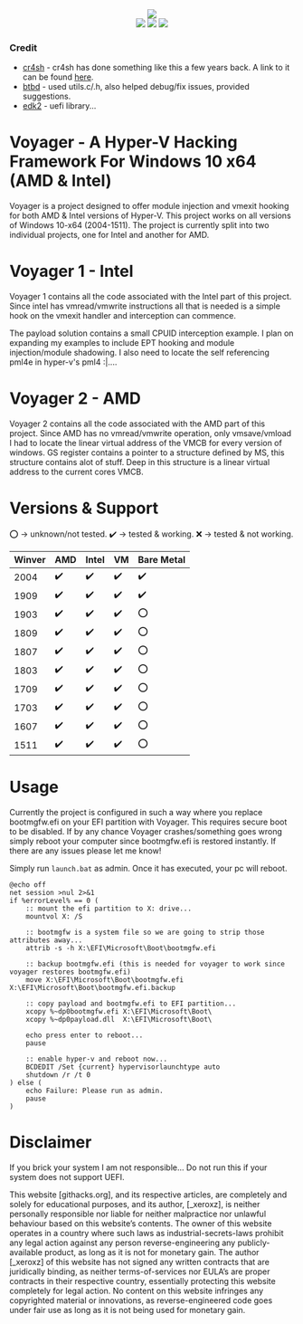 <div align="center">
    <div>
        <img src="https://githacks.org/xerox/voyager/-/raw/bc07837aae126ed06130f7524e3f8464d2b3ca13/img/unknown.png"/>
    </div>
    <img src="https://githacks.org/xerox/voyager/-/raw/master/img/amd_badge.svg"/>
    <img src="https://githacks.org/xerox/voyager/-/raw/master/img/Intel-supported-green.svg"/>
    <img src="https://githacks.org/xerox/voyager/-/raw/master/img/2004--1511-supported-green.svg"/>
</div>

### Credit

* [cr4sh](https://blog.cr4.sh/) - cr4sh has done something like this a few years back. A link to it can be found [here](https://github.com/Cr4sh/s6_pcie_microblaze/tree/master/python/payloads/DmaBackdoorHv).
* [btbd](https://github.com/btbd) - used utils.c/.h, also helped debug/fix issues, provided suggestions.
* [edk2](https://github.com/tianocore/edk2) - uefi library...

# Voyager - A Hyper-V Hacking Framework For Windows 10 x64 (AMD & Intel)

Voyager is a project designed to offer module injection and vmexit hooking for both AMD & Intel versions of Hyper-V. This project works on all versions of Windows 10-x64 (2004-1511).
The project is currently split into two individual projects, one for Intel and another for AMD. 

# Voyager 1 - Intel

Voyager 1 contains all the code associated with the Intel part of this project. Since intel has vmread/vmwrite instructions all that is needed is a simple hook on the vmexit handler
and interception can commence.

The payload solution contains a small CPUID interception example. I plan on expanding my examples to include EPT hooking and module injection/module shadowing. I also
need to locate the self referencing pml4e in hyper-v's pml4 :|....

# Voyager 2 - AMD

Voyager 2 contains all the code associated with the AMD part of this project. Since AMD has no vmread/vmwrite operation, only vmsave/vmload I had to locate
the linear virtual address of the VMCB for every version of windows. GS register contains a pointer to a structure defined by MS, this structure contains alot of stuff.
Deep in this structure is a linear virtual address to the current cores VMCB.

# Versions & Support

:o: -> unknown/not tested.
:heavy_check_mark: -> tested & working.
:x: -> tested & not working.

| Winver | AMD     | Intel | VM | Bare Metal |
|--------|---------|-------|----|-------|
| 2004   | :heavy_check_mark: | :heavy_check_mark:      | :heavy_check_mark:   | :heavy_check_mark:      |
| 1909   | :heavy_check_mark:        | :heavy_check_mark:      | :heavy_check_mark:   | :heavy_check_mark:      |
| 1903   | :heavy_check_mark:        | :heavy_check_mark:      | :heavy_check_mark:   | :o:      |
| 1809   | :heavy_check_mark:        | :heavy_check_mark:      | :heavy_check_mark:   | :o:      |
| 1807   | :heavy_check_mark:        |  :heavy_check_mark:     | :heavy_check_mark:   | :o:      |
| 1803   | :heavy_check_mark:        | :heavy_check_mark:      | :heavy_check_mark:   | :o:      |
| 1709   | :heavy_check_mark:       | :heavy_check_mark:      | :heavy_check_mark:   |  :o:     |
| 1703   | :heavy_check_mark:        | :heavy_check_mark:      | :heavy_check_mark:   | :o:      |
| 1607   | :heavy_check_mark:        | :heavy_check_mark:      | :heavy_check_mark:   | :o:      |
| 1511   | :heavy_check_mark:        | :heavy_check_mark:      | :heavy_check_mark:   | :o:      |


# Usage

Currently the project is configured in such a way where you replace bootmgfw.efi on your EFI partition with Voyager. This requires secure boot to be disabled. If by any chance 
Voyager crashes/something goes wrong simply reboot your computer since bootmgfw.efi is restored instantly. If there are any issues please let me know!

Simply run `launch.bat` as admin. Once it has executed, your pc will reboot.

```batch
@echo off
net session >nul 2>&1
if %errorLevel% == 0 (
    :: mount the efi partition to X: drive...
    mountvol X: /S
    
    :: bootmgfw is a system file so we are going to strip those attributes away...
    attrib -s -h X:\EFI\Microsoft\Boot\bootmgfw.efi
    
    :: backup bootmgfw.efi (this is needed for voyager to work since voyager restores bootmgfw.efi)
    move X:\EFI\Microsoft\Boot\bootmgfw.efi X:\EFI\Microsoft\Boot\bootmgfw.efi.backup
    
    :: copy payload and bootmgfw.efi to EFI partition...
    xcopy %~dp0bootmgfw.efi X:\EFI\Microsoft\Boot\
    xcopy %~dp0payload.dll  X:\EFI\Microsoft\Boot\

    echo press enter to reboot...
    pause
    
    :: enable hyper-v and reboot now...
    BCDEDIT /Set {current} hypervisorlaunchtype auto
    shutdown /r /t 0
) else (
    echo Failure: Please run as admin.
    pause
)
```


# Disclaimer

If you brick your system I am not responsible... Do not run this if your system does not support UEFI.

This website [githacks.org], and its respective articles, are completely and solely for educational purposes, and its author, [_xeroxz], is neither personally responsible nor liable for neither malpractice nor unlawful behaviour based on this website’s contents. The owner of this website operates in a country where such laws as industrial-secrets-laws prohibit any legal action against any person reverse-engineering any publicly-available product, as long as it is not for monetary gain. The author [_xeroxz] of this website has not signed any written contracts that are juridically binding, as neither terms-of-services nor EULA’s are proper contracts in their respective country, essentially protecting this website completely for legal action. No content on this website infringes any copyrighted material or innovations, as reverse-engineered code goes under fair use as long as it is not being used for monetary gain.